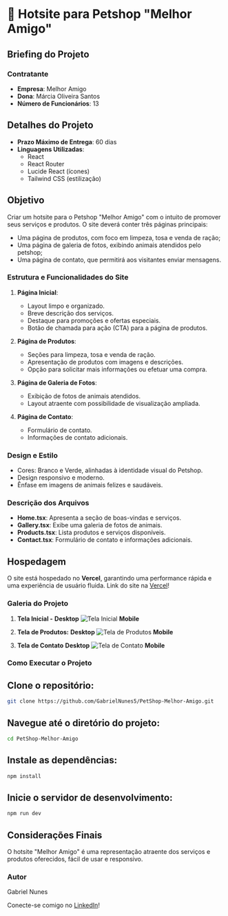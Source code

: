 # 🐾 Hotsite para Petshop "Melhor Amigo"

## Briefing do Projeto

### Contratante
- **Empresa**: Melhor Amigo
- **Dona**: Márcia Oliveira Santos
- **Número de Funcionários**: 13

## Detalhes do Projeto
- **Prazo Máximo de Entrega**: 60 dias
- **Linguagens Utilizadas**: 
   - React
   - React Router
   - Lucide React (ícones)
   - Tailwind CSS (estilização)

## Objetivo
Criar um hotsite para o Petshop "Melhor Amigo" com o intuito de promover seus serviços e
produtos. O site deverá conter três páginas principais: 
   - Uma página de produtos, com foco em limpeza, tosa e venda de ração;
   - Uma página de galeria de fotos, exibindo animais atendidos pelo petshop;
   - Uma página de contato, que permitirá aos visitantes enviar mensagens.

### Estrutura e Funcionalidades do Site
1. **Página Inicial**:
   - Layout limpo e organizado.
   - Breve descrição dos serviços.
   - Destaque para promoções e ofertas especiais.
   - Botão de chamada para ação (CTA) para a página de produtos.

2. **Página de Produtos**:
   - Seções para limpeza, tosa e venda de ração.
   - Apresentação de produtos com imagens e descrições.
   - Opção para solicitar mais informações ou efetuar uma compra.

3. **Página de Galeria de Fotos**:
   - Exibição de fotos de animais atendidos.
   - Layout atraente com possibilidade de visualização ampliada.

4. **Página de Contato**:
   - Formulário de contato.
   - Informações de contato adicionais.

### Design e Estilo
   - Cores: Branco e Verde, alinhadas à identidade visual do Petshop.
   - Design responsivo e moderno.
   - Ênfase em imagens de animais felizes e saudáveis.

### Descrição dos Arquivos

- **Home.tsx**: Apresenta a seção de boas-vindas e serviços.
- **Gallery.tsx**: Exibe uma galeria de fotos de animais.
- **Products.tsx**: Lista produtos e serviços disponíveis.
- **Contact.tsx**: Formulário de contato e informações adicionais.

## Hospedagem
O site está hospedado no **Vercel**, garantindo uma performance rápida e uma experiência de usuário fluida.
Link do site na [Vercel](https://projeto-melhor-amigo-infinity.vercel.app/)!

### Galeria do Projeto
1. **Tela Inicial -**
   **Desktop**
      ![Tela Inicial](https://i.ibb.co/R4Tfctn4/image.png)
   **Mobile**

2. **Tela de Produtos:**
   **Desktop**
      ![Tela de Produtos](https://i.imgur.com/jDBlaL0.png)
   **Mobile**

3. **Tela de Contato**
   **Desktop**
      ![Tela de Contato](https://i.ibb.co/hFSS78vS/imagem-2025-04-02-074854772.png)
   **Mobile**


### Como Executar o Projeto

## Clone o repositório:
``` bash
git clone https://github.com/GabrielNunes5/PetShop-Melhor-Amigo.git
```

## Navegue até o diretório do projeto:
``` bash
cd PetShop-Melhor-Amigo
```

## Instale as dependências:
``` bash
npm install
```

## Inicie o servidor de desenvolvimento:
``` bash
npm run dev
```

## Considerações Finais
O hotsite "Melhor Amigo" é uma representação atraente dos serviços e produtos oferecidos, fácil de usar e responsivo.

### **Autor**
Gabriel Nunes

Conecte-se comigo no [LinkedIn](https://www.linkedin.com/in/gabriel-nunes-085gn)!
